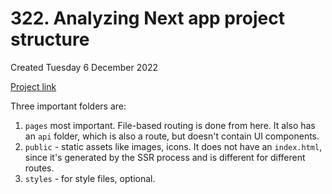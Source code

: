 # 322. Analyzing Next app project structure
Created Tuesday 6 December 2022

[Project link](https://github.com/exemplar-codes/nextjs-first-tutorial)

Three important folders are:
1. `pages` most important. File-based routing is done from here. It also has an `api` folder, which is also a route, but doesn't contain UI components.
2. `public` - static assets like images, icons. It does not have an `index.html`, since it's generated by the SSR process and is different for different routes.
3. `styles` - for style files, optional.